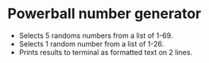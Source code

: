 # Powerball number generator
- Selects 5 randoms numbers from a list of 1-69.
- Selects 1 random number from a list of 1-26.
- Prints results to terminal as formatted text on 2 lines.
